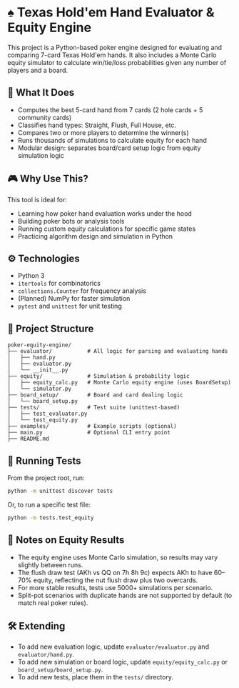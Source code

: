 # ♠️ Texas Hold'em Hand Evaluator & Equity Engine

This project is a Python-based poker engine designed for evaluating and comparing 7-card Texas Hold'em hands. It also includes a Monte Carlo equity simulator to calculate win/tie/loss probabilities given any number of players and a board.

## 🧠 What It Does

- Computes the best 5-card hand from 7 cards (2 hole cards + 5 community cards)
- Classifies hand types: Straight, Flush, Full House, etc.
- Compares two or more players to determine the winner(s)
- Runs thousands of simulations to calculate equity for each hand
- Modular design: separates board/card setup logic from equity simulation logic

## 🎮 Why Use This?

This tool is ideal for:
- Learning how poker hand evaluation works under the hood
- Building poker bots or analysis tools
- Running custom equity calculations for specific game states
- Practicing algorithm design and simulation in Python

## ⚙️ Technologies

- Python 3
- `itertools` for combinatorics
- `collections.Counter` for frequency analysis
- (Planned) NumPy for faster simulation
- `pytest` and `unittest` for unit testing

## 📁 Project Structure

```text
poker-equity-engine/
├── evaluator/           # All logic for parsing and evaluating hands
│   ├── hand.py
│   ├── evaluator.py
│   └── __init__.py
├── equity/              # Simulation & probability logic
│   ├── equity_calc.py   # Monte Carlo equity engine (uses BoardSetup)
│   └── simulator.py
├── board_setup/         # Board and card dealing logic
│   └── board_setup.py
├── tests/               # Test suite (unittest-based)
│   ├── test_evaluator.py
│   └── test_equity.py
├── examples/            # Example scripts (optional)
├── main.py              # Optional CLI entry point
├── README.md
```

## 🧪 Running Tests

From the project root, run:

```sh
python -m unittest discover tests
```

Or, to run a specific test file:

```sh
python -m tests.test_equity
```

## 📝 Notes on Equity Results

- The equity engine uses Monte Carlo simulation, so results may vary slightly between runs.
- The flush draw test (AKh vs QQ on 7h 8h 9c) expects AKh to have 60–70% equity, reflecting the nut flush draw plus two overcards.
- For more stable results, tests use 5000+ simulations per scenario.
- Split-pot scenarios with duplicate hands are not supported by default (to match real poker rules).

## 🛠️ Extending
- To add new evaluation logic, update `evaluator/evaluator.py` and `evaluator/hand.py`.
- To add new simulation or board logic, update `equity/equity_calc.py` or `board_setup/board_setup.py`.
- To add new tests, place them in the `tests/` directory.